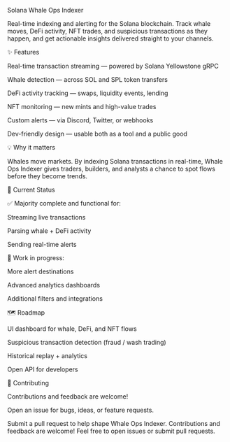 Solana Whale Ops Indexer

Real-time indexing and alerting for the Solana blockchain.
Track whale moves, DeFi activity, NFT trades, and suspicious transactions as they happen, and get actionable insights delivered straight to your channels.

✨ Features

 Real-time transaction streaming — powered by Solana Yellowstone gRPC

 Whale detection — across SOL and SPL token transfers

 DeFi activity tracking — swaps, liquidity events, lending

 NFT monitoring — new mints and high-value trades

 Custom alerts — via Discord, Twitter, or webhooks

 Dev-friendly design — usable both as a tool and a public good

💡 Why it matters

Whales move markets. By indexing Solana transactions in real-time, Whale Ops Indexer gives traders, builders, and analysts a chance to spot flows before they become trends.

📌 Current Status

✅ Majority complete and functional for:

Streaming live transactions

Parsing whale + DeFi activity

Sending real-time alerts

🚧 Work in progress:

More alert destinations

Advanced analytics dashboards

Additional filters and integrations

🗺️ Roadmap

UI dashboard for whale, DeFi, and NFT flows

Suspicious transaction detection (fraud / wash trading)

Historical replay + analytics

Open API for developers

🤝 Contributing

Contributions and feedback are welcome!

Open an issue for bugs, ideas, or feature requests.

Submit a pull request to help shape Whale Ops Indexer.
Contributions and feedback are welcome! Feel free to open issues or submit pull requests.
